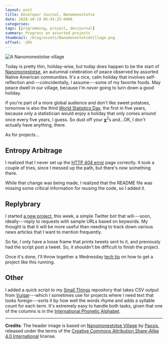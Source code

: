 ```yaml
---
layout: post
title: Developer Journal, Nanomonestotse
date: 2020-10-19 06:43:23-0400
categories:
tags: [programming, project, devjournal]
summary: Progress on assorted projects
thumbnail: /blog/assets/NanomonestotseVillage.png
offset: -20%
---
```


![A Nanomonestotse village](/blog/assets/NanomonestotseVillage.png "A Nanomonestotse Village")

Today is pretty thin, holiday-wise, but today does happen to be the start of [Nanomonestotse](https://en.wikipedia.org/wiki/Nanomonestotse), an autumnal celebration of peace observed by assorted Native American communities.  It's a nice, calm holiday that involves self-reflection and---coincidentally, I assume---some of my favorite foods.  May peace dwell in our village, because I'm *never* going to turn down a good holiday.

If you're part of a more global audience and don't like sweet potatoes, tomorrow is also the third [World Statistics Day](https://en.wikipedia.org/wiki/World_Statistics_Day), the first in five years, because only a statistician would enjoy a holiday that only comes around once every five years, I guess.  So dust off your &#x1D6D8;<sup>2</sup>s and...OK, I don't actually have anything, there.

As for projects...

## Entropy Arbitrage

I realized that I never set up the [HTTP 404 error](https://en.wikipedia.org/wiki/HTTP_404) page correctly.  It took a couple of tries, since I messed up the path, but there's now something there.

While that change was being made, I realized that the README file was missing some critical information for reusing the code, so I added it.

## Replybrary

I started [a new project](https://github.com/jcolag/library-twtterbot), this week, a simple Twitter bot that will---soon, ideally---reply to requests with sample URLs based on keywords.  My thought is that it will be more useful than needing to track down various news articles that I want to mention frequently.

So far, I only have a loose frame that prints tweets sent to it, and previously had the script post a tweet.  So, it shouldn't be difficult to finish the project.

Once it's done, I'll throw together a Wednesday [tech tip](/blog/tag/techtips) on how to get a project like this running.

## Other

I added a quick script to my [Small Things](https://github.com/jcolag/SmallThings) repository that takes CSV output from [Vulgar](https://www.vulgarlang.com/)---which I sometimes use for projects where I need text that looks foreign---sorts it by how well the words rhyme and adds a syllable count for each term.  It's extremely easy to handle both tasks, given that one of the columns is in the [International Phonetic Alphabet](https://en.wikipedia.org/wiki/International_Phonetic_Alphabet).

* * *

**Credits**:  The header image is based on [Nanomonestotse Village](https://commons.wikimedia.org/wiki/File:NanomonestotseVillage.jpg) by [Paxsis](https://commons.wikimedia.org/w/index.php?title=User:Paxsis&action=edit&redlink=1), released under the terms of the [Creative Commons Attribution Share-Alike 4.0 International](https://creativecommons.org/licenses/by-sa/4.0/deed.en) license.

